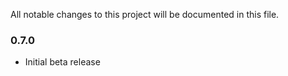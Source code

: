 All notable changes to this project will be documented in this file.

### 0.7.0

- Initial beta release
